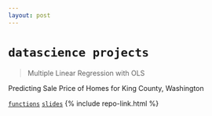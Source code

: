 ```yaml
---
layout: post
---
```


# `datascience projects`

> Multiple Linear Regression with OLS

Predicting Sale Price of Homes for King County, Washington

[`functions`](./code)
[`slides`](./projects/king-county/slides/index.html)
{% include repo-link.html %}
